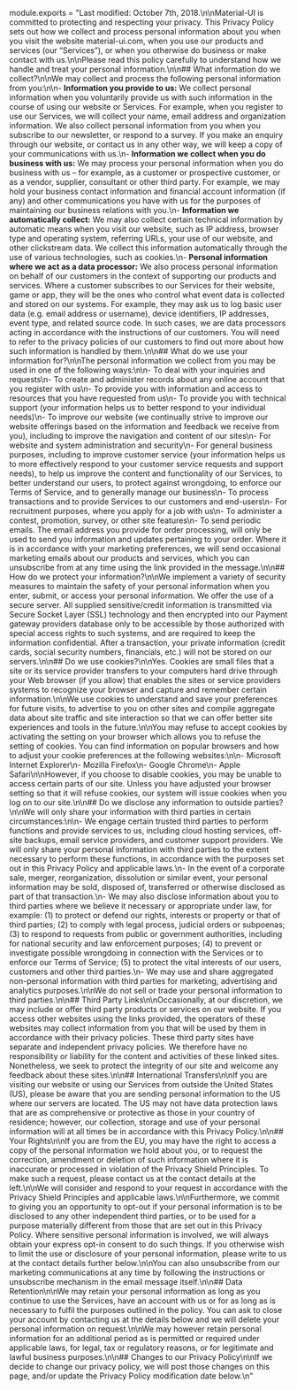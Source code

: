 module.exports = "Last modified: October 7th, 2018.\n\nMaterial-UI is committed to protecting and respecting your privacy. This Privacy Policy sets out how we collect and process personal information about you when you visit the website material-ui.com, when you use our products and services (our “Services”), or when you otherwise do business or make contact with us.\n\nPlease read this policy carefully to understand how we handle and treat your personal information.\n\n## What information do we collect?\n\nWe may collect and process the following personal information from you:\n\n- **Information you provide to us:** We collect personal information when you voluntarily provide us with such information in the course of using our website or Services. For example, when you register to use our Services, we will collect your name, email address and organization information. We also collect personal information from you when you subscribe to our newsletter, or respond to a survey. If you make an enquiry through our website, or contact us in any other way, we will keep a copy of your communications with us.\n- **Information we collect when you do business with us:** We may process your personal information when you do business with us – for example, as a customer or prospective customer, or as a vendor, supplier, consultant or other third party. For example, we may hold your business contact information and financial account information (if any) and other communications you have with us for the purposes of maintaining our business relations with you.\n- **Information we automatically collect:** We may also collect certain technical information by automatic means when you visit our website, such as IP address, browser type and operating system, referring URLs, your use of our website, and other clickstream data. We collect this information automatically through the use of various technologies, such as cookies.\n- **Personal information where we act as a data processor:** We also process personal information on behalf of our customers in the context of supporting our products and services. Where a customer subscribes to our Services for their website, game or app, they will be the ones who control what event data is collected and stored on our systems. For example, they may ask us to log basic user data (e.g. email address or username), device identifiers, IP addresses, event type, and related source code. In such cases, we are data processors acting in accordance with the instructions of our customers. You will need to refer to the privacy policies of our customers to find out more about how such information is handled by them.\n\n## What do we use your information for?\n\nThe personal information we collect from you may be used in one of the following ways:\n\n- To deal with your inquiries and requests\n- To create and administer records about any online account that you register with us\n- To provide you with information and access to resources that you have requested from us\n- To provide you with technical support (your information helps us to better respond to your individual needs)\n- To improve our website (we continually strive to improve our website offerings based on the information and feedback we receive from you), including to improve the navigation and content of our sites\n- For website and system administration and security\n- For general business purposes, including to improve customer service (your information helps us to more effectively respond to your customer service requests and support needs), to help us improve the content and functionality of our Services, to better understand our users, to protect against wrongdoing, to enforce our Terms of Service, and to generally manage our business\n- To process transactions and to provide Services to our customers and end-users\n- For recruitment purposes, where you apply for a job with us\n- To administer a contest, promotion, survey, or other site features\n- To send periodic emails. The email address you provide for order processing, will only be used to send you information and updates pertaining to your order. Where it is in accordance with your marketing preferences, we will send occasional marketing emails about our products and services, which you can unsubscribe from at any time using the link provided in the message.\n\n## How do we protect your information?\n\nWe implement a variety of security measures to maintain the safety of your personal information when you enter, submit, or access your personal information. We offer the use of a secure server. All supplied sensitive/credit information is transmitted via Secure Socket Layer (SSL) technology and then encrypted into our Payment gateway providers database only to be accessible by those authorized with special access rights to such systems, and are required to keep the information confidential. After a transaction, your private information (credit cards, social security numbers, financials, etc.) will not be stored on our servers.\n\n## Do we use cookies?\n\nYes. Cookies are small files that a site or its service provider transfers to your computers hard drive through your Web browser (if you allow) that enables the sites or service providers systems to recognize your browser and capture and remember certain information.\n\nWe use cookies to understand and save your preferences for future visits, to advertise to you on other sites and compile aggregate data about site traffic and site interaction so that we can offer better site experiences and tools in the future.\n\nYou may refuse to accept cookies by activating the setting on your browser which allows you to refuse the setting of cookies. You can find information on popular browsers and how to adjust your cookie preferences at the following websites:\n\n- Microsoft Internet Explorer\n- Mozilla Firefox\n- Google Chrome\n- Apple Safari\n\nHowever, if you choose to disable cookies, you may be unable to access certain parts of our site. Unless you have adjusted your browser setting so that it will refuse cookies, our system will issue cookies when you log on to our site.\n\n## Do we disclose any information to outside parties?\n\nWe will only share your information with third parties in certain circumstances:\n\n- We engage certain trusted third parties to perform functions and provide services to us, including cloud hosting services, off-site backups, email service providers, and customer support providers. We will only share your personal information with third parties to the extent necessary to perform these functions, in accordance with the purposes set out in this Privacy Policy and applicable laws.\n- In the event of a corporate sale, merger, reorganization, dissolution or similar event, your personal information may be sold, disposed of, transferred or otherwise disclosed as part of that transaction.\n- We may also disclose information about you to third parties where we believe it necessary or appropriate under law, for example: (1) to protect or defend our rights, interests or property or that of third parties; (2) to comply with legal process, judicial orders or subpoenas; (3) to respond to requests from public or government authorities, including for national security and law enforcement purposes; (4) to prevent or investigate possible wrongdoing in connection with the Services or to enforce our Terms of Service; (5) to protect the vital interests of our users, customers and other third parties.\n- We may use and share aggregated non-personal information with third parties for marketing, advertising and analytics purposes.\n\nWe do not sell or trade your personal information to third parties.\n\n## Third Party Links\n\nOccasionally, at our discretion, we may include or offer third party products or services on our website. If you access other websites using the links provided, the operators of these websites may collect information from you that will be used by them in accordance with their privacy policies. These third party sites have separate and independent privacy policies. We therefore have no responsibility or liability for the content and activities of these linked sites. Nonetheless, we seek to protect the integrity of our site and welcome any feedback about these sites.\n\n## International Transfers\n\nIf you are visiting our website or using our Services from outside the United States (US), please be aware that you are sending personal information to the US where our servers are located. The US may not have data protection laws that are as comprehensive or protective as those in your country of residence; however, our collection, storage and use of your personal information will at all times be in accordance with this Privacy Policy.\n\n## Your Rights\n\nIf you are from the EU, you may have the right to access a copy of the personal information we hold about you, or to request the correction, amendment or deletion of such information where it is inaccurate or processed in violation of the Privacy Shield Principles. To make such a request, please contact us at the contact details at the left.\n\nWe will consider and respond to your request in accordance with the Privacy Shield Principles and applicable laws.\n\nFurthermore, we commit to giving you an opportunity to opt-out if your personal information is to be disclosed to any other independent third parties, or to be used for a purpose materially different from those that are set out in this Privacy Policy. Where sensitive personal information is involved, we will always obtain your express opt-in consent to do such things. If you otherwise wish to limit the use or disclosure of your personal information, please write to us at the contact details further below.\n\nYou can also unsubscribe from our marketing communications at any time by following the instructions or unsubscribe mechanism in the email message itself.\n\n## Data Retention\n\nWe may retain your personal information as long as you continue to use the Services, have an account with us or for as long as is necessary to fulfil the purposes outlined in the policy. You can ask to close your account by contacting us at the details below and we will delete your personal information on request.\n\nWe may however retain personal information for an additional period as is permitted or required under applicable laws, for legal, tax or regulatory reasons, or for legitimate and lawful business purposes.\n\n## Changes to our Privacy Policy\n\nIf we decide to change our privacy policy, we will post those changes on this page, and/or update the Privacy Policy modification date below.\n"